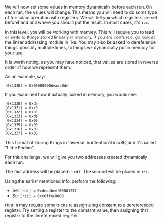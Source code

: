 We will now set some values in memory dynamically before each run. On each run, the values will change. This means you will need to do some type of formulaic operation with registers. We will tell you which registers are set beforehand and where you should put the result. In most cases, it's `rax`.

In this level, you will be working with memory. This will require you to read or write to things stored linearly in memory. If you are confused, go look at the linear addressing module in 'ike. You may also be asked to dereference things, possibly multiple times, to things we dynamically put in memory for your use.

It is worth noting, as you may have noticed, that values are stored in reverse order of how we represent them.

As an example, say:
```
[0x1330] = 0x00000000deadc0de
```

If you examined how it actually looked in memory, you would see:
```
[0x1330] = 0xde
[0x1331] = 0xc0
[0x1332] = 0xad
[0x1333] = 0xde
[0x1334] = 0x00
[0x1335] = 0x00
[0x1336] = 0x00
[0x1337] = 0x00
```

This format of storing things in 'reverse' is intentional in x86, and it's called "Little Endian".

For this challenge, we will give you two addresses created dynamically each run.

The first address will be placed in `rdi`.
The second will be placed in `rsi`.

Using the earlier mentioned info, perform the following:
- Set `[rdi] = 0xdeadbeef00001337`
- Set `[rsi] = 0xc0ffee0000`

Hint: it may require some tricks to assign a big constant to a dereferenced register. Try setting a register to the constant value, then assigning that register to the dereferenced register.
